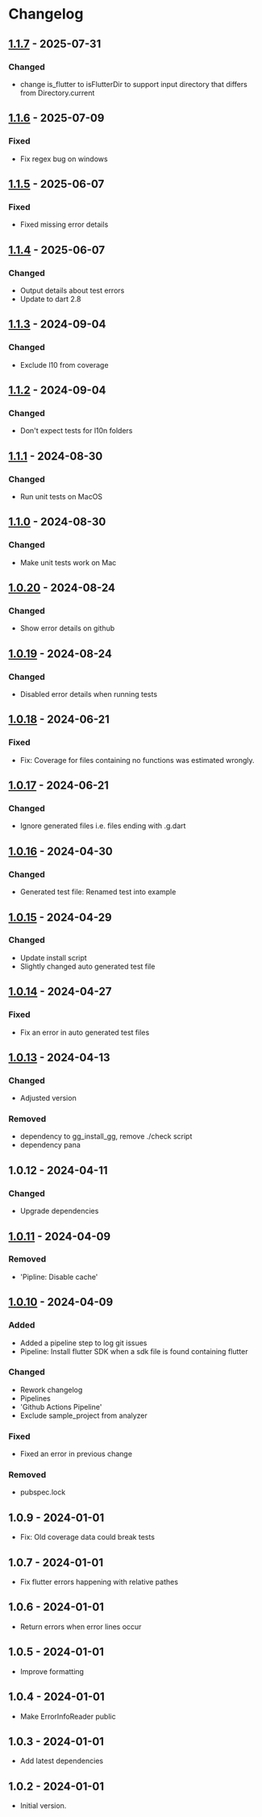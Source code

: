 # Changelog

## [1.1.7] - 2025-07-31

### Changed

- change is\_flutter to isFlutterDir to support input directory that differs from Directory.current

## [1.1.6] - 2025-07-09

### Fixed

- Fix regex bug on windows

## [1.1.5] - 2025-06-07

### Fixed

- Fixed missing error details

## [1.1.4] - 2025-06-07

### Changed

- Output details about test errors
- Update to dart 2.8

## [1.1.3] - 2024-09-04

### Changed

- Exclude l10 from coverage

## [1.1.2] - 2024-09-04

### Changed

- Don't expect tests for l10n folders

## [1.1.1] - 2024-08-30

### Changed

- Run unit tests on MacOS

## [1.1.0] - 2024-08-30

### Changed

- Make unit tests work on Mac

## [1.0.20] - 2024-08-24

### Changed

- Show error details on github

## [1.0.19] - 2024-08-24

### Changed

- Disabled error details when running tests

## [1.0.18] - 2024-06-21

### Fixed

- Fix: Coverage for files containing no functions was estimated wrongly.

## [1.0.17] - 2024-06-21

### Changed

- Ignore generated files i.e. files ending with .g.dart

## [1.0.16] - 2024-04-30

### Changed

- Generated test file: Renamed test into example

## [1.0.15] - 2024-04-29

### Changed

- Update install script
- Slightly changed auto generated test file

## [1.0.14] - 2024-04-27

### Fixed

- Fix an error in auto generated test files

## [1.0.13] - 2024-04-13

### Changed

- Adjusted version

### Removed

- dependency to gg\_install\_gg, remove ./check script
- dependency pana

## 1.0.12 - 2024-04-11

### Changed

- Upgrade dependencies

## [1.0.11] - 2024-04-09

### Removed

- 'Pipline: Disable cache'

## [1.0.10] - 2024-04-09

### Added

- Added a pipeline step to log git issues
- Pipeline: Install flutter SDK when a sdk file is found containing flutter

### Changed

- Rework changelog
- Pipelines
- 'Github Actions Pipeline'
- Exclude sample\_project from analyzer

### Fixed

- Fixed an error in previous change

### Removed

- pubspec.lock

## 1.0.9 - 2024-01-01

- Fix: Old coverage data could break tests

## 1.0.7 - 2024-01-01

- Fix flutter errors happening with relative pathes

## 1.0.6 - 2024-01-01

- Return errors when error lines occur

## 1.0.5 - 2024-01-01

- Improve formatting

## 1.0.4 - 2024-01-01

- Make ErrorInfoReader public

## 1.0.3 - 2024-01-01

- Add latest dependencies

## 1.0.2 - 2024-01-01

- Initial version.

[1.1.7]: https://github.com/inlavigo/gg_test/compare/1.1.6...1.1.7
[1.1.6]: https://github.com/inlavigo/gg_test/compare/1.1.5...1.1.6
[1.1.5]: https://github.com/inlavigo/gg_test/compare/1.1.4...1.1.5
[1.1.4]: https://github.com/inlavigo/gg_test/compare/1.1.3...1.1.4
[1.1.3]: https://github.com/inlavigo/gg_test/compare/1.1.2...1.1.3
[1.1.2]: https://github.com/inlavigo/gg_test/compare/1.1.1...1.1.2
[1.1.1]: https://github.com/inlavigo/gg_test/compare/1.1.0...1.1.1
[1.1.0]: https://github.com/inlavigo/gg_test/compare/1.0.20...1.1.0
[1.0.20]: https://github.com/inlavigo/gg_test/compare/1.0.19...1.0.20
[1.0.19]: https://github.com/inlavigo/gg_test/compare/1.0.18...1.0.19
[1.0.18]: https://github.com/inlavigo/gg_test/compare/1.0.17...1.0.18
[1.0.17]: https://github.com/inlavigo/gg_test/compare/1.0.16...1.0.17
[1.0.16]: https://github.com/inlavigo/gg_test/compare/1.0.15...1.0.16
[1.0.15]: https://github.com/inlavigo/gg_test/compare/1.0.14...1.0.15
[1.0.14]: https://github.com/inlavigo/gg_test/compare/1.0.13...1.0.14
[1.0.13]: https://github.com/inlavigo/gg_test/compare/1.0.12...1.0.13
[1.0.11]: https://github.com/inlavigo/gg_test/compare/1.0.10...1.0.11
[1.0.10]: https://github.com/inlavigo/gg_test/compare/1.0.9...1.0.10
